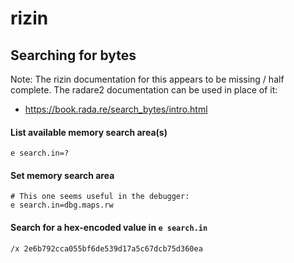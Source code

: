 # rizin

## Searching for bytes

Note: The rizin documentation for this appears to be missing / half complete.
The radare2 documentation can be used in place of it:

- https://book.rada.re/search_bytes/intro.html

#### List available memory search area(s)

```
e search.in=?
```

#### Set memory search area

```
# This one seems useful in the debugger:
e search.in=dbg.maps.rw
```

#### Search for a hex-encoded value in `e search.in`

```
/x 2e6b792cca055bf6de539d17a5c67dcb75d360ea
```
